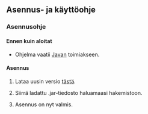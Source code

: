 ## Asennus- ja käyttöohje

### Asennusohje

#### Ennen kuin aloitat

* Ohjelma vaatii [Javan](https://www.java.com/en/) toimiakseen.

#### Asennus

1. Lataa uusin versio [tästä](https://github.com/kriskrok/ot-harjoitustyo/releases/latest/download/itemexchange.jar).

2. Siirrä ladattu .jar-tiedosto haluamaasi hakemistoon.

3. Asennus on nyt valmis.
